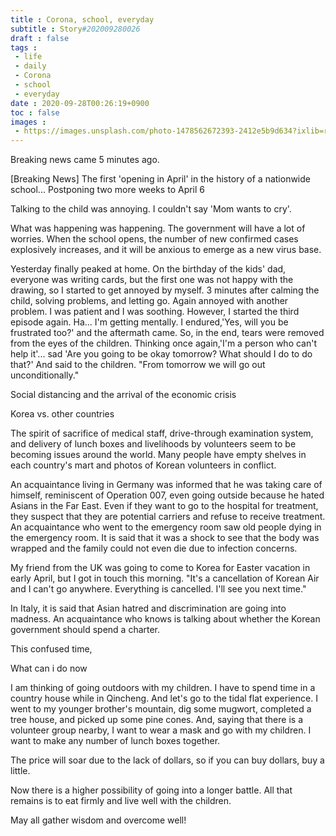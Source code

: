 ```yaml
---
title : Corona, school, everyday
subtitle : Story#202009280026
draft : false
tags :
 - life
 - daily
 - Corona
 - school
 - everyday
date : 2020-09-28T00:26:19+0900
toc : false
images : 
 - https://images.unsplash.com/photo-1478562672393-2412e5b9d634?ixlib=rb-1.2.1&q=85&fm=jpg&crop=entropy&cs=srgb&ixid=eyJhcHBfaWQiOjE1NTU0OX0
---
```

Breaking news came 5 minutes ago.  

[Breaking News] The first 'opening in April' in the history of a nationwide school... Postponing two more weeks to April 6  

Talking to the child was annoying. I couldn't say 'Mom wants to cry'.  

What was happening was happening. The government will have a lot of worries. When the school opens, the number of new confirmed cases explosively increases, and it will be anxious to emerge as a new virus base.  

Yesterday finally peaked at home. On the birthday of the kids' dad, everyone was writing cards, but the first one was not happy with the drawing, so I started to get annoyed by myself. 3 minutes after calming the child, solving problems, and letting go. Again annoyed with another problem. I was patient and I was soothing. However, I started the third episode again. Ha... I'm getting mentally. I endured,'Yes, will you be frustrated too?' and the aftermath came. So, in the end, tears were removed from the eyes of the children. Thinking once again,'I'm a person who can't help it'... sad 'Are you going to be okay tomorrow? What should I do to do that?' And said to the children. "From tomorrow we will go out unconditionally."  

Social distancing and the arrival of the economic crisis  

Korea vs. other countries  

The spirit of sacrifice of medical staff, drive-through examination system, and delivery of lunch boxes and livelihoods by volunteers seem to be becoming issues around the world. Many people have empty shelves in each country's mart and photos of Korean volunteers in conflict.  

An acquaintance living in Germany was informed that he was taking care of himself, reminiscent of Operation 007, even going outside because he hated Asians in the Far East. Even if they want to go to the hospital for treatment, they suspect that they are potential carriers and refuse to receive treatment. An acquaintance who went to the emergency room saw old people dying in the emergency room. It is said that it was a shock to see that the body was wrapped and the family could not even die due to infection concerns.  

My friend from the UK was going to come to Korea for Easter vacation in early April, but I got in touch this morning. "It's a cancellation of Korean Air and I can't go anywhere. Everything is cancelled. I'll see you next time."  

In Italy, it is said that Asian hatred and discrimination are going into madness. An acquaintance who knows is talking about whether the Korean government should spend a charter.  

This confused time,  

What can i do now  

I am thinking of going outdoors with my children. I have to spend time in a country house while in Qincheng. And let's go to the tidal flat experience. I went to my younger brother's mountain, dig some mugwort, completed a tree house, and picked up some pine cones. And, saying that there is a volunteer group nearby, I want to wear a mask and go with my children. I want to make any number of lunch boxes together.  

The price will soar due to the lack of dollars, so if you can buy dollars, buy a little.  

Now there is a higher possibility of going into a longer battle. All that remains is to eat firmly and live well with the children.  

May all gather wisdom and overcome well!